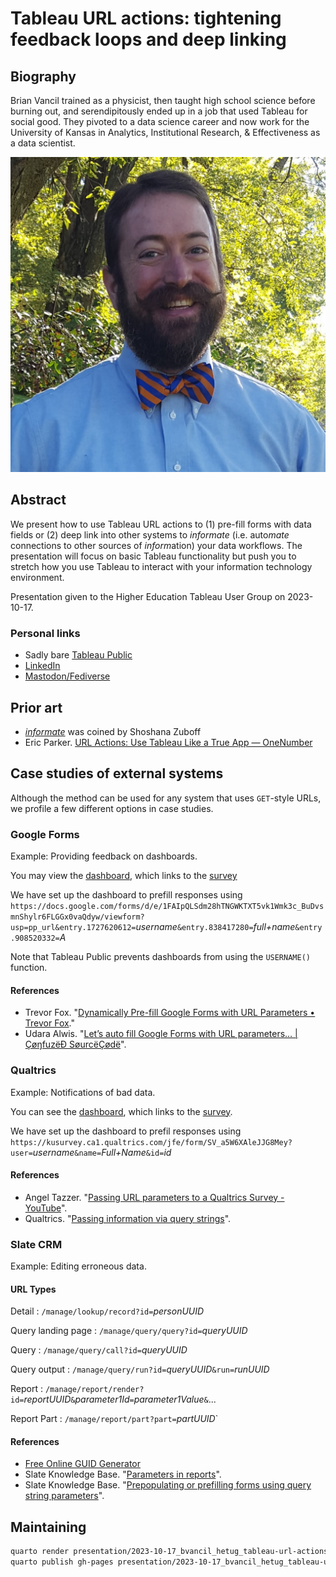 # Tableau URL actions: tightening feedback loops and deep linking

## Biography

Brian Vancil trained as a physicist, then taught high school science before burning out, and serendipitously ended up in a job that used Tableau for social good. They pivoted to a data science career and now work for the University of Kansas in Analytics, Institutional Research, & Effectiveness as a data scientist.

![headshot of male-presenting person with a cheesy smile, curly moustache, and a bowtie](presentation/images/headshot_Brian-Vancil.jpg)

## Abstract

We present how to use Tableau URL actions to (1) pre-fill forms with data fields or (2) deep link into other systems to *informate* (i.e. auto*mate* connections to other sources of *inform*ation) your data workflows. The presentation will focus on basic Tableau functionality but push you to stretch how you use Tableau to interact with your information technology environment.

Presentation given to the Higher Education Tableau User Group on 2023-10-17.

### Personal links

- Sadly bare [Tableau Public](https://public.tableau.com/app/profile/brian.vancil)
- [LinkedIn](https://www.linkedin.com/in/brianvancil/)
- [Mastodon/Fediverse](https://fosstodon.org/@bvancil)

## Prior art

- [*informate*](https://en.wikipedia.org/wiki/Informating) was coined by Shoshana Zuboff
- Eric Parker. [URL Actions: Use Tableau Like a True App — OneNumber](https://onenumber.biz/blog-1/2019/4/17/url-actions-use-tableau-like-a-true-app)

## Case studies of external systems

Although the method can be used for any system that uses `GET`-style URLs, we profile a few different options in case studies.

### Google Forms

Example: Providing feedback on dashboards.

You may view the [dashboard](https://public.tableau.com/app/profile/brian.vancil/viz/WorldIndicators-FeedbackTest/A), which links to the [survey](https://docs.google.com/forms/d/e/1FAIpQLSdm28hTNGWKTXT5vk1Wmk3c_BuDvsmnShylr6FLGGx0vaQdyw/viewform?usp=pp_url&entry.1727620612=username&entry.838417280=full+name&entry.908520332=A)

We have set up the dashboard to prefill responses using `https://docs.google.com/forms/d/e/1FAIpQLSdm28hTNGWKTXT5vk1Wmk3c_BuDvsmnShylr6FLGGx0vaQdyw/viewform?usp=pp_url&entry.1727620612=`*username*`&entry.838417280=`*full+name*`&entry.908520332=`*A*

Note that Tableau Public prevents dashboards from using the `USERNAME()` function.

#### References

- Trevor Fox. "[Dynamically Pre-fill Google Forms with URL Parameters • Trevor Fox](https://trevorfox.com/2015/06/dynamically-pre-fill-google-forms-with-mailchimp-merge-tags/)."
- Udara Alwis. "[Let’s auto fill Google Forms with URL parameters… | ÇøŋfuzëÐ SøurcëÇødë](https://theconfuzedsourcecode.wordpress.com/2019/11/10/lets-auto-fill-google-forms-with-url-parameters/)".

### Qualtrics

Example: Notifications of bad data.

You can see the [dashboard](https://public.tableau.com/app/profile/brian.vancil/viz/data-quality-test/Dashboard), which links to the [survey](https://kusurvey.ca1.qualtrics.com/jfe/form/SV_a5W6XAleJJG8Mey).

We have set up the dashboard to prefil responses using `https://kusurvey.ca1.qualtrics.com/jfe/form/SV_a5W6XAleJJG8Mey?user=`*username*`&name=`*Full+Name*`&id=`*id*

#### References

- Angel Tazzer. "[Passing URL parameters to a Qualtrics Survey - YouTube](https://www.youtube.com/watch?v=xHG6KJJwJ6w)".
- Qualtrics. "[Passing information via query strings](https://www.qualtrics.com/support/survey-platform/survey-module/survey-flow/standard-elements/passing-information-through-query-strings/)".

### Slate CRM

Example: Editing erroneous data.

#### URL Types

Detail
: `/manage/lookup/record?id=`*personUUID*

Query landing page
: `/manage/query/query?id=`*queryUUID*

Query
: `/manage/query/call?id=`*queryUUID*

Query output
: `/manage/query/run?id=`*queryUUID*`&run=`*runUUID*

Report
: `/manage/report/render?id=`*reportUUID*`&`*parameter1Id*`=`*parameter1Value*`&`...

Report Part
: `/manage/report/part?part=`*partUUID*`

#### References

- [Free Online GUID Generator](https://guidgenerator.com/)
- Slate Knowledge Base. "[Parameters in reports](https://knowledge.technolutions.com/hc/en-us/articles/360033359491-Parameters-in-Reports#using-parameters-in-reports-0-0)".
- Slate Knowledge Base. "[Prepopulating or prefilling forms using query string parameters](https://knowledge.technolutions.com/hc/en-us/articles/360032795252-Prepopulating-or-Prefilling-Forms-Using-Query-String-Parameters)".

## Maintaining

``` bash
quarto render presentation/2023-10-17_bvancil_hetug_tableau-url-actions.qmd
quarto publish gh-pages presentation/2023-10-17_bvancil_hetug_tableau-url-actions.qmd --no-render
```
